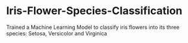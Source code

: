 # Iris-Flower-Species-Classification
Trained a Machine Learning Model to classify iris flowers into its three species: Setosa, Versicolor and Virginica
